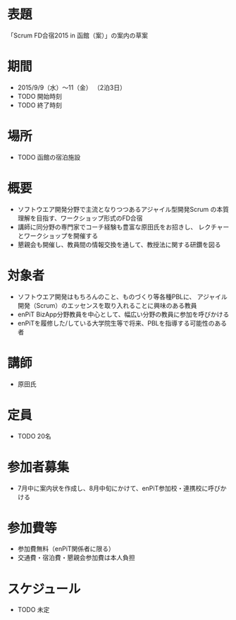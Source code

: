 # 表題
「Scrum FD合宿2015 in 函館（案）」の案内の草案

# 期間
* 2015/9/9（水）〜11（金） （2泊3日）
* TODO 開始時刻
* TODO 終了時刻

# 場所
* TODO 函館の宿泊施設

# 概要
* ソフトウエア開発分野で主流となりつつあるアジャイル型開発Scrum
  の本質理解を目指す、ワークショップ形式のFD合宿
* 講師に同分野の専門家でコーチ経験も豊富な原田氏をお招きし、
  レクチャーとワークショップを開催する
* 懇親会も開催し、教員間の情報交換を通して、教授法に関する研鑽を図る

# 対象者
* ソフトウエア開発はもちろんのこと、ものづくり等各種PBLに、
  アジャイル開発（Scrum）のエッセンスを取り入れることに興味のある教員
* enPiT BizApp分野教員を中心として、幅広い分野の教員に参加を呼びかける
* enPiTを履修した/している大学院生等で将来、PBLを指導する可能性のある者

# 講師
* 原田氏

# 定員
* TODO 20名

# 参加者募集
* 7月中に案内状を作成し、8月中旬にかけて、enPiT参加校・連携校に呼びかける

# 参加費等
* 参加費無料（enPiT関係者に限る）
* 交通費・宿泊費・懇親会参加費は本人負担

# スケジュール
* TODO 未定




